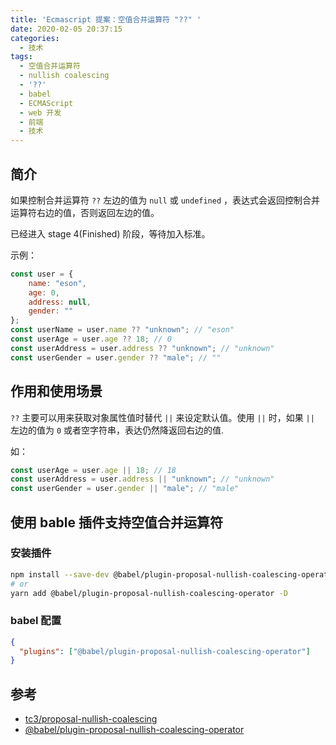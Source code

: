 ```yaml
---
title: 'Ecmascript 提案：空值合并运算符 "??" '
date: 2020-02-05 20:37:15
categories:
  - 技术
tags: 
  - 空值合并运算符
  - nullish coalescing
  - '??'
  - babel
  - ECMAScript
  - web 开发
  - 前端
  - 技术
---
```


## 简介

如果控制合并运算符 `??` 左边的值为 `null` 或 `undefined` ，表达式会返回控制合并运算符右边的值，否则返回左边的值。

已经进入 stage 4(Finished) 阶段，等待加入标准。
<!-- more -->
示例：

``` javascript
const user = {
    name: "eson",
    age: 0,
    address: null,
    gender: ""
};
const userName = user.name ?? "unknown"; // "eson"
const userAge = user.age ?? 18; // 0
const userAddress = user.address ?? "unknown"; // "unknown"
const userGender = user.gender ?? "male"; // ""
```

## 作用和使用场景

`??` 主要可以用来获取对象属性值时替代 `||` 来设定默认值。使用 `||` 时，如果 `||` 左边的值为 `0` 或者空字符串，表达仍然降返回右边的值.

如：

``` javascript
const userAge = user.age || 18; // 18
const userAddress = user.address || "unknown"; // "unknown"
const userGender = user.gender || "male"; // "male"
```

## 使用 bable 插件支持空值合并运算符
### 安装插件

``` bash
npm install --save-dev @babel/plugin-proposal-nullish-coalescing-operator
# or
yarn add @babel/plugin-proposal-nullish-coalescing-operator -D
```

### babel 配置

```json
{
  "plugins": ["@babel/plugin-proposal-nullish-coalescing-operator"]
}
```

## 参考

* [tc3/proposal-nullish-coalescing](https://github.com/tc39/proposal-nullish-coalescing)
* [@babel/plugin-proposal-nullish-coalescing-operator](https://babeljs.io/docs/en/babel-plugin-proposal-nullish-coalescing-operator)

